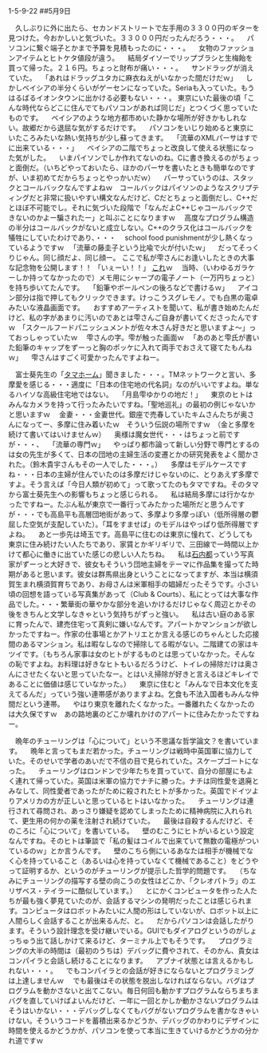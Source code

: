1-5-9-22
##5月9日

　久しぶりに外に出たら、セカンドストリートで左手用の３３００円のギターを見つけた。今おかしいと気づいた。３３０００円だったんだろう・・・。
　パソコンに繋ぐ端子とかまで予算を見積もったのに・・・。
　女物のファッションアイテムとヒトケタ値段が違う。
　結局ダイソーでリップブラシと生梅飴を買って帰った。２１６円。ちょっと財布が痛い・・・。
　サンドラッグが消えていた。
　「あれはドラッグユタカに麻衣ねえがいなかった間だけだｗ」
　しかしベイシアの半分くらいがゲーセンになっていた。Seriaも入っていた。もうはるばるイオンタウンに出かける必要もない・・・。
	東京にいた最後の頃「こんな時代ならどこに住んでてもパソコンがあれば同じだ」とつくづく思っていたものです。
　ベイシアのような地方都市めいた静かな場所が好きかもしれない。故郷だから退屈な気がするだけです。
　パソコンをいじり始めると東京にいたころみたいな熱い気持ちが少し蘇ってきます。
　「流華のXMLパーサはすでに出来ている・・・」
　ベイシアの二階でちょっと改良して使える状態になった気がした。
　いまパイソンでしか作れてないのね。Cに書き換えるのがちょっと面倒だ。（いちどやっておいたら、ほかのパーサを書いたときも簡単なのですが、いま初めてだからちょっとやっかいだｗ）
　パーサっていうのは、スタックとコールバックなんですよねｗ　コールバックはパイソンのようなスクリプティングだと非常に扱いやすい構文なんだけど、Cだとちょっと面倒だし、C++だとほぼ不可能でし。それに気づいた段階で「なんだよC++じゃコールバックできないのかよー騙されたー」と叫ぶことになりますｗ
　高度なプログラム構造の半分はコールバックがないと成立しない。C++のクラス化はコールバックを犠牲にしていたわけであり、・・・
　school food punishmentが少し熱くなっているようですｗ
　「流華の藤圭子という比喩で火が付いたｗ」
　だってそっくりじゃん。同じ顔だよ、同じ顔ー。
	ここで私が雫さんにお逢いしたときの大事な記念物を公開します！！
	「いぇーい！！」
	<a href="xxxtmpdata/Page0013.jpg">これ</a>ｗ
　当時、（いわゆるガラケーしか持ってなかったので）メモ用にシャープの電子ノート（一万円ちょっと）を持ち歩いてたんです。
　「鉛筆やボールペンの後ろなどで書けるｗ」
　アイコン部分は指で押してもクリックできます。けっこうスグレモノ。でも白黒の電卓みたいな液晶画面です。
　おすすめアーティストを聞いて、私が書き始めたんだけど、私の字があまりに汚いのであとは雫さんご自身が書いてくださったんですｗ　「スクールフードパニッシュメントが佐々木さん好きだと思いますよ〜」っておっしゃっていたｗ
　雫さんの字。雫が触った画面ｗ
　「あのあと雫氏が書いた鉛筆のキャップをずーっと胸のポッケに入れて両手でおさえて寝てたもんねｗ」
　雫さんはすごく可愛かったんですよねー。

　富士葵先生の「<a href="https://www.youtube.com/watch?v=ubPm81fW6QU">タマホーム</a>」聞きました・・・。TMネットワークと言い、多摩愛を感じる・・・適度に「日本の住宅地の代名詞」なのがいいですよね。単なるハイソな高級住宅地ではない。
　「月島雫ゆかりの地だ！」
　東京のヒトはみんなカメラを持って行ったみたいですね。「聖地巡礼」の最初の例じゃないかと思いますｗ
　金妻・・・金妻世代。銀座で売春していたキムさんたちが奥さんになってー、多摩に住み着いたｗ　そういう伝説の場所ですｗ　（金と多摩を続けて書いてはいけませんｗ）
　奥様は魔女世代・・・はちょっと前ですが・・・、
　「流華の専門ｗ」
　やっぱり都市論って新しい分野で専門とするのは女の先生が多くて、日本の団地の主婦生活の変遷とかの研究発表をよく聞かされた。（鈴木貴宇さんもその一人でした・・・。）
　多摩はモデルケースですね・・・日本の主婦が住んでいたのは多摩だけじゃないのに、とりあえず多摩ですよ。そう言えば「今日人類が初めて」って歌ってたのもタマですね。そのタマから富士葵先生への影響もちょっと感じられる。
　私は結局多摩には行かなかったですねー。たぶん私が東京で一番行ってみたかった場所だと思うんですが・・・でも高島平も高層団地街があって、多摩より多摩っぽい（低所得層の鬱屈した空気が支配していた）。「耳をすませば」のモデルはやっぱり低所得層ですよね。
　あと一歩先は埼玉です。高島平に住むのは東京に憧れて、どうしても東京に住み続けたい人たちであり、家賃とかギリギリで、三田線で一時間以上かけて都心に働きに出ていた感じの悲しい人たちね。
　私は<a href="https://imaonline.jp/imapedia/ishiuchi-miyako">石内都</a>っていう写真家がずーっと大好きで、彼女もそういう団地主婦をテーマに作品集を撮ってた時期があると思います。彼女は群馬県出身ということになってますが、本当は横須賀生まれ横須賀育ちであり、お母さんは米軍相手の娼婦だったそうです。小さい頃の回想を語っている写真集があって（Club & Courts）、私にとっては大事な作品でした。・・・繁華街の華やかな部分を追いかけるだけじゃなく周辺とかその後をきちんと文学しなきゃという気持ちがずっと強い。
　私は古い庭のある家に育ったんで、建売住宅って真剣に嫌いなんです。アパートかマンションが欲しかったですねー。作家の仕事場とかアトリエとか言える感じのちゃんとした応接間のあるマンション。私は暇なしなので掃除してる暇がない。二階建ての家はキツイです。（もちろん家事は女のヒトがするものとは思っていなかった。そんなの恥ですよね。お料理は好きなヒトもいるだろうけど、トイレの掃除だけは奥さんにさせたくないと思っていたなー。とはいえ掃除が好きと言えるほどキレイであることに価値は感じていなかった。）
　東京に住むと「みんなで日本文化を支えてるんだ」っていう強い連帯感がありますよね。乞食も不法入国者もみんな仲間だという連帯。
　やはり東京を離れたくなかった。一番離れたくなかったのは大久保ですｗ　あの路地裏のどこか壊れかけのアパートに住みたかったですねー。

　晩年のチューリングは「心について」という不思議な哲学論文？を書いています。
　晩年と言ってもまだ若かった。チューリングは戦時中英国軍に協力していた。そのせいで学者のあいだで不信の目で見られていた。スケープゴートになった。
　チューリングはロンドンで少年たちを買っていて、自分の部屋にもよく連れて帰っていた。英国は米軍の協力でナチに勝った。ナチは同性愛を退廃とみなして、同性愛者であったがために殺されたヒトが多かった。英国でドイツよりアメリカの方が正しいと思っているヒトはいなかった。
　チューリングは連行されて尋問され、あっさり嫌疑を認めてしまったために精神病院に入れられて、更生用の何かの薬を注射され続けていた。
　最後は自殺するんだけど、そのころに「心について」を書いている。
　壁のむこうにヒトがいるという設定なんですね。そのヒトは筆談で「私の髪はコイルで出来ていて無数の電極がついているのｗ」とか言うんです。
　壁のこちら側にいるあなたは相手が機械でなく心を持っていること（あるいは心を持っていなくて機械であること）をどうやって証明するか、というのがチューリングが提示した哲学的問題です。
　（ちなみにチューリングの描写する壁の向こうの女性はどこか、「クレオパトラ」のエリザベス・テイラーに酷似しています。）
　とにかくコンピュータを作った人たちが最も強く夢見ていたのが、会話するマシンの発明だったことは感じられます。コンピュータはロボットみたいに人間の形はしていないが、ロボット以上に人間らしく会話することが出来るんだ、と。
　だからパソコンは会話したがります。そういう設計理念を受け継いでいる。GUIでもダイアログというのがしょっちゅう出て話しかけて来るけど、ターミナル上でもそうです。
　プログラミングの大半の時間は（最初のうちは）デバッグに費やされて、そのかん、貴女はコンパイラと会話し続けることになります。
　アブナイ状態とは言えるかもしれない・・・。
　でもコンパイラとの会話が好きにならないとプログラミングは上達しませんｗ
　でも最後はその状態を脱出しなければならない。バグはプログラムを動かさないと出てこない。毎日何回も動かすプログラムならちまちまバグを直していけばよいんだけど、一年に一回とかしか動かさないプログラムはそうはいかない・・・デバッグしなくてもバグがないプログラムを書かなきゃいけない。そういうコードを蓄積出来るかどうか、デバッグのかわりにデザインに時間を使えるかどうかが、パソコンを使って本当に生きていけるかどうかの分かれ道ですｗ


